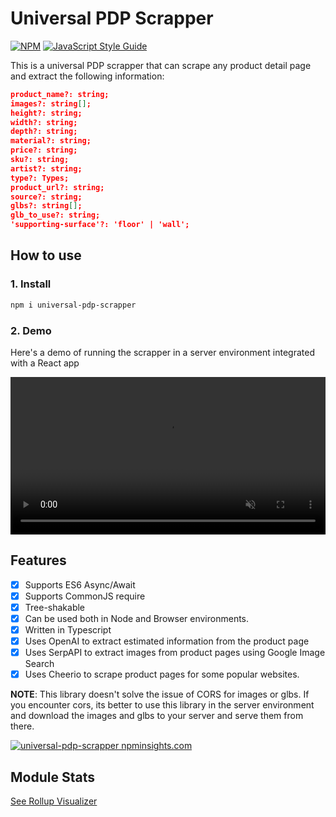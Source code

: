 # Universal PDP Scrapper

[![NPM](https://img.shields.io/npm/v/universal-pdp-scrapper.svg)](https://www.npmjs.com/package/universal-pdp-scrapper) [![JavaScript Style Guide](https://img.shields.io/badge/code_style-standard-brightgreen.svg)](https://standardjs.com)

This is a universal PDP scrapper that can scrape any product detail page and extract the following information:

```json
product_name?: string;
images?: string[];
height?: string;
width?: string;
depth?: string;
material?: string;
price?: string;
sku?: string;
artist?: string;
type?: Types;
product_url?: string;
source?: string;
glbs?: string[];
glb_to_use?: string;
'supporting-surface'?: 'floor' | 'wall';
```

## How to use

### 1. Install

```bash
npm i universal-pdp-scrapper
```

### 2. Demo

Here's a demo of running the scrapper in a server environment integrated with a React app

<video loop muted autoPlay playsInline width="100%" height="auto" controlsList="nodownload noremoteplayback noplaybackrate">
  <source src="https://github.com/subho57/universal-pdp-scrapper/assets/55734806/2084481f-8835-4436-98db-e136610a15a4" type="video/mp4">
</video>

## Features

- [x] Supports ES6 Async/Await
- [x] Supports CommonJS require
- [x] Tree-shakable
- [x] Can be used both in Node and Browser environments.
- [x] Written in Typescript
- [x] Uses OpenAI to extract estimated information from the product page
- [x] Uses SerpAPI to extract images from product pages using Google Image Search
- [x] Uses Cheerio to scrape product pages for some popular websites.

**NOTE**: This library doesn't solve the issue of CORS for images or glbs. If you encounter cors, its better to use this library in the server environment and download the images and glbs to your server and serve them from there.

[![universal-pdp-scrapper npminsights.com](https://npminsights.com/api/package/readme-image/universal-pdp-scrapper?v=2023-02-22)](https://npminsights.com/package/universal-pdp-scrapper)

## Module Stats

[See Rollup Visualizer](./stats.html)
